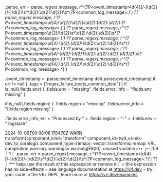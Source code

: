   .parse, err = parse_regex(.message, r'^(?P<event_timestamp>\d{4}[/-]\d{2}[/-]\d{2}\s*\d{2}:\d{2}:\d{2})\s*(?P<common_log_message>.*)') ??
             parse_regex(.message, r'(?P<event_timestamp>\d{4}/\d{2}/\d{2}\s\d{2}:\d{2}:\d{2}):(?P<common_log_message>.*)') ??
             parse_regex(.message, r'^(?P<event_timestamp>\d{2}/\d{2}\s*\d{2}:\d{2}:\d{2})\s*(?P<common_log_message>.*)') ??
             parse_regex(.message, r'^(?P<event_timestamp>\d{4}\.\d{2}\.\d{2}\s*\d{2}:\d{2}:\d{2})\s*(?P<common_log_message>.*)') ??
             parse_regex(.message, r'(?P<event_timestamp>\d{4}-\d{2}-\d{2}T\d{2}:\d{2}:\d{2}\.\d{3}Z)\s*(?P<common_log_message>.*)') ??
             parse_regex(.message, r'^(?P<event_timestamp>\d{4}\.\d{2}\.\d{2}\s*\d{2}:\d{2}:\d{2})\s*(?P<common_log_message>.*)')

  .event_timestamp = .parse.event_timestamp
  del(.parse.event_timestamp)
  if err != null {
    .tags = ["regex_failure_beats_common_date"]
  }
  if is_null(.fields.env) {
    .fields.env = "missing"
    .fields.error_info = "fields.env missing"
  }

  if is_null(.fields.region) {
    .fields.region = "missing"
    .fields.error_info = "fields.region missing"
  }

  .fields.error_info, err = "Processed by " + .fields.region + "-" + .fields.env + " logstash"


  2024-10-09T00:08:08.178478Z  WARN transform{component_kind="transform" component_id=twd_us-elk-dev_to_coralogix component_type=remap}: vector::transforms::remap: VRL compilation warning. warnings=
warning[E900]: unused variable `err`
  ┌─ :1:9
  │
1 │ .parse, err = parse_regex(.message, r'^(?P<event_timestamp>\d{4}[/-]\d{2}[/-]\d{2}\s*\d{2}:\d{2}:\d{2})\s*(?P<common_log_message>.*)') ??
  │         ^^^ help: use the result of this expression or remove it
  │
  = this expression has no side-effects
  = see language documentation at https://vrl.dev
  = try your code in the VRL REPL, learn more at https://vrl.dev/examples